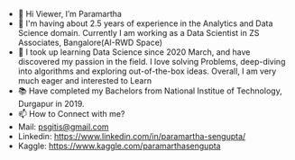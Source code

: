 - 👋 Hi Viewer, I’m Paramartha
- 👜 I'm having about 2.5 years of experience in the Analytics and Data Science domain. Currently I am working as a Data Scientist in ZS Associates, Bangalore(AI-RWD Space)
- 🌱 I took up learning Data Science since 2020 March, and have discovered my passion in the field. I love solving Problems, deep-diving into algorithms and exploring out-of-the-box ideas. Overall, I am very much eager and interested to Learn
- 📚 Have completed my Bachelors from National Institue of Technology, Durgapur in 2019.
- 📫 How to Connect with me?
-    Mail: psgitis@gmail.com
-    Linkedin: https://www.linkedin.com/in/paramartha-sengupta/
-    Kaggle: https://www.kaggle.com/paramarthasengupta
